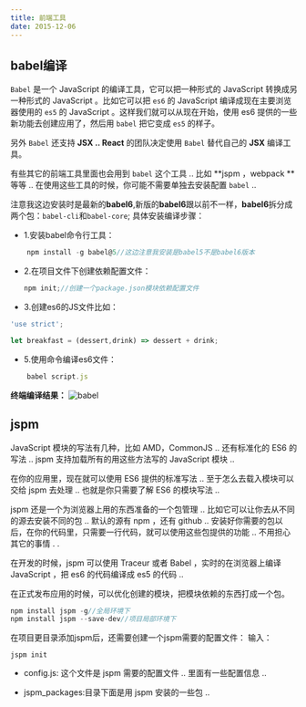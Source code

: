 ```yaml
---
title: 前端工具
date: 2015-12-06
---
```


## babel编译
`Babel` 是一个 JavaScript 的编译工具，它可以把一种形式的 JavaScript 转换成另一种形式的 JavaScript 。比如它可以把 `es6` 的 JavaScript 编译成现在主要浏览器使用的 `es5` 的 JavaScript 。这样我们就可以从现在开始，使用 es6 提供的一些新功能去创建应用了，然后用 `babel` 把它变成 `es5` 的样子。

另外 `Babel` 还支持 **JSX .. React** 的团队决定使用 `Babel` 替代自己的 **JSX** 编译工具。

有些其它的前端工具里面也会用到 `babel` 这个工具 .. 比如 **jspm ，webpack **等等 .. 在使用这些工具的时候，你可能不需要单独去安装配置 `babel` ..

注意我这边安装时是最新的**babel6**,新版的**babel6**跟以前不一样，**babel6**拆分成两个包：`babel-cli`和`babel-core`;
具体安装编译步骤：
<!-- more -->

- 1.安装babel命令行工具：
```js
    npm install -g babel@5//这边注意我安装是babel5不是babel6版本
```
- 2.在项目文件下创建依赖配置文件：
    ```js
    npm init;//创建一个package.json模块依赖配置文件
    ```
- 3.创建es6的JS文件比如：
```js
'use strict';

let breakfast = (dessert,drink) => dessert + drink;
```
- 5.使用命令编译es6文件：
```js
    babel script.js
```
**终端编译结果：**
![babel](https://ohv0hyr4v.qnssl.com/es5.png)

## jspm
JavaScript 模块的写法有几种，比如 AMD，CommonJS .. 还有标准化的 ES6 的写法 .. jspm 支持加载所有的用这些方法写的 JavaScript 模块 ..

在你的应用里，现在就可以使用 ES6 提供的标准写法 .. 至于怎么去载入模块可以交给 jspm 去处理 .. 也就是你只需要了解 ES6 的模块写法 ..

jspm 还是一个为浏览器上用的东西准备的一个包管理 .. 比如它可以让你去从不同的源去安装不同的包 .. 默认的源有 npm ，还有 github .. 安装好你需要的包以后，在你的代码里，只需要一行代码，就可以使用这些包提供的功能 .. 不用担心其它的事情 . .

在开发的时候，jspm 可以使用 Traceur 或者 Babel ，实时的在浏览器上编译 JavaScript ，把 es6 的代码编译成 es5 的代码 ..

在正式发布应用的时候，可以优化创建的模块，把模块依赖的东西打成一个包。

```js
npm install jspm -g//全局环境下
npm install jspm --save-dev//项目局部环境下
```

在项目更目录添加jspm后，还需要创建一个jspm需要的配置文件：
输入：
```
jspm init
```
- config.js: 这个文件是 jspm 需要的配置文件 .. 里面有一些配置信息 ..

- jspm_packages:目录下面是用 jspm 安装的一些包 ..


